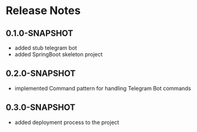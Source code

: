 # Release Notes

## 0.1.0-SNAPSHOT

* added stub telegram bot
* added SpringBoot skeleton project

## 0.2.0-SNAPSHOT

* implemented Command pattern for handling Telegram Bot commands

## 0.3.0-SNAPSHOT

*   added deployment process to the project